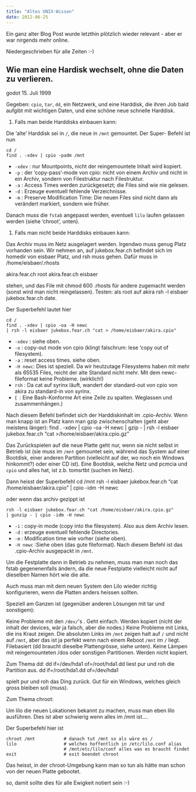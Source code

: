 ```yaml
---
title: "Altes UNIX-Wissen"
date: 2012-06-25
---
```


Ein ganz alter Blog Post wurde letzthin plötzlich wieder relevant - aber er war nirgends mehr online.

Niedergeschrieben für alle Zeiten :-)

## Wie man eine Hardisk wechselt, ohne die Daten zu verlieren.

godot 15. Juli 1999

Gegeben: `cpio`, `tar`, `dd`, ein Netzwerk, und eine Harddisk, die ihren Job bald aufgibt mit wichtigen Daten, und eine schöne neue schnelle Harddisk.

1. Falls man beide Harddisks einbauen kann:

Die ‘alte’ Harddisk sei in `/`, die neue in `/mnt` gemountet. Der Super- Befehl ist nun

```
cd /
find . -xdev | cpio -padm /mnt
```

- `-xdev` : nur Mountpoints, nicht der reingemountete Inhalt wird kopiert.
- `-p` : der ‘copy-pass’-mode von cpio: nicht von einem Archiv und nicht in ein Archiv, sondern von Filestruktur nach Filestruktur.
- `-a` : Access Times werden zurückgesetzt; die Files sind wie nie gelesen.
- `-d` : Erzeuge eventuell fehlende Verzeichnisse.
- `-m` : Preserve Modification Time: Die neuen Files sind nicht dann als verändert markiert, sondern wie früher.

Danach muss die `fstab` angepasst werden, eventuell `lilo` laufen gelassen werden (siehe ‘chroot’, unten).

1. Falls man nicht beide Harddisks einbauen kann:

Das Archiv muss im Netz ausgelagert werden. Irgendwo muss genug Platz vorhanden sein. Wir nehmen an, auf jukebox.fear.ch befindet sich im homedir von eisbaer Platz, und rsh muss gehen. Dafür muss in /home/eisbaer/.rhosts

akira.fear.ch root akira.fear.ch eisbaer

stehen, und das File mit chmod 600 .rhosts für andere zugemacht werden (sonst wird man nicht reingelassen). Testen: als root auf akira rsh -l eisbaer jukebox.fear.ch date.

Der Superbefehl lautet hier

```
cd /
find . -xdev | cpio -oa -H newc 
| rsh -l eisbaer jukebox.fear.ch "cat > /home/eisbaer/akira.cpio"
```

- `-xdev` : siehe oben.
- `-o` : copy-out mode von cpio (klingt falschrum: lese ‘copy out of filesystem).
- `-a` : reset access times. siehe oben.
- `-H newc`: Dies ist speziell. Da wir heutzutage Filesystems haben mit mehr als 65535 Files, reicht der alte Standard nicht mehr. Mit dem newc-fileformat keine Probleme. (wirklich!)
- `rsh` : Da cat auf syrinx läuft, wandert der standard-out von cpio von akira zu standard-in von syrinx.
- (  : Eine Bash-Konforme Art eine Zeile zu spalten. Weglassen und zusammenhängen.)

Nach diesem Befehl befindet sich der Harddiskinhalt im .cpio-Archiv. Wenn man knapp ist an Platz kann man gzip zwischenschalten (geht aber meistens länger): find . -xdev | cpio -oa -H newc | gzip - | rsh -l eisbaer jukebox.fear.ch “cat >/home/eisbaer/akira.cpio.gz”

Das Zurückspielen auf die neue Platte geht nur, wenn sie nicht selbst in Betrieb ist (sie muss im `/mnt` gemountet sein, während das System auf einer Bootdisk, einer anderen Partition (vielleicht auf der, wo noch ein Windows hinkommt?) oder einer CD ist). Eine Bootdisk, welche Netz und pcmcia und `cpio` und alles hat, ist z.b. tomsrtbt (suchen im Netz).

Dann heisst der Superbefehl cd /mnt rsh -l eisbaer jukebox.fear.ch “cat /home/eisbaer/akira.cpio” | cpio -idm -H newc

oder wenn das archiv gezippt ist

```
rsh -l eisbaer jukebox.fear.ch "cat /home/eisbaer/akira.cpio.gz" 
| gunzip - | cpio -idm -H newc
```

- `-i` : copy-in mode (copy into the filesystem). Also aus dem Archiv lesen.
- `-d` : erzeuge eventuell fehlende Directories.
- `-m` : Modification time wie vorher (siehe oben).
- `-H newc` :Siehe oben (das gute fileformat). Nach diesem Befehl ist das .cpio-Archiv ausgepackt in `/mnt`.

Um die Festplatte dann in Betrieb zu nehmen, muss man man noch das fstab gegenenenfalls ändern, da die neue Festplatte vielleicht nicht auf dieselben Namen hört wie die alte.

Auch muss man mit dem neuen System den Lilo wieder richtig konfigurieren, wenn die Platten anders heissen sollten.

Speziell am Ganzen ist (gegenüber anderen Lösungen mit tar und sonstigem):

Keine Probleme mit den `/dev/`'s . Geht einfach. Werden kopiert (nicht der inhalt der devices, wär ja falsch, aber die nodes.) Keine Probleme mit Links, die ins Kraut zeigen. Die absoluten Links im `/mnt` zeigen halt auf `/` und nicht auf `/mnt`, aber das ist ja perfekt wenn nach einem Reboot `/mnt` im `/` liegt. Filebasiert (dd braucht dieselbe Plattengrösse, siehe unten). Keine Lämpen mit reingemounteten /dos oder sonstigen Partitionen. Werden nicht kopiert.

Zum Thema dd: dd if=/dev/hda1 of=/root/hda1.dd liest pur und roh die Partition aus. dd if=/root/hda1.dd of=/dev/hda1

spielt pur und roh das Ding zurück. Gut für ein Windows, welches gleich gross bleiben soll (muss).

Zum Thema chroot:

Um lilo die neuen Lokationen bekannt zu machen, muss man eben lilo ausführen. Dies ist aber schwierig wenn alles im /mnt ist….

Der Superbefehl hier ist

```
chroot /mnt           # danach tut /mnt so als wäre es /
lilo                  # welches hoffentlich in /etc/lilo.conf alias
                      # /mnt/etc/lilo/conf alles was es braucht findet
exit                  # exit beendet chroot
```

Das heisst, in der chroot-Umgebung kann man so tun als hätte man schon von der neuen Platte gebootet.

so, damit sollte dies für alle Ewigkeit notiert sein :-)
